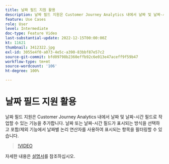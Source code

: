 ```yaml
---
title: 날짜 필드 지원 활용
description: 날짜 필드 지원은 Customer Journey Analytics 내에서 날짜 및 날짜-시간 필드로 작업할 수 있는 기능을 추가합니다. 날짜 또는 날짜-시간 필드가 표시되는 방식을 선택하고 포함/제외 기능에서 날짜별 논리 연산자를 사용하여 표시되는 항목을 필터링할 수 있습니다.
feature: Use Cases
role: User
level: Intermediate
doc-type: Feature Video
last-substantial-update: 2022-12-15T00:00:00Z
kt: 11621
thumbnail: 3412322.jpg
exl-id: 3055e4f0-a073-4e5c-a390-83bbf87e57c2
source-git-commit: bfd09798b2360effb92c6e013e47aceff9f59b47
workflow-type: tm+mt
source-wordcount: '106'
ht-degree: 100%

---
```


# 날짜 필드 지원 활용

날짜 필드 지원은 Customer Journey Analytics 내에서 날짜 및 날짜-시간 필드로 작업할 수 있는 기능을 추가합니다. 날짜 또는 날짜-시간 필드가 표시되는 방식을 선택하고 포함/제외 기능에서 날짜별 논리 연산자를 사용하여 표시되는 항목을 필터링할 수 있습니다.

>[!VIDEO](https://video.tv.adobe.com/v/3416830/?quality=12&learn=on&captions=kor)

자세한 내용은 [설명서](https://experienceleague.adobe.com/docs/analytics-platform/using/cja-usecases/data-views/data-views-usecases.html?lang=ko#date)를 참조하십시오.
